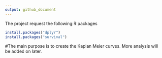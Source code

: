 ```yaml
---
output: github_document 
---
```


The project request the following R packages

``` r 
install.packages("dplyr")
install.packages("survival")
```
#The main purpose is to create the Kaplan Meier curves. More analysis will be added on later. 
